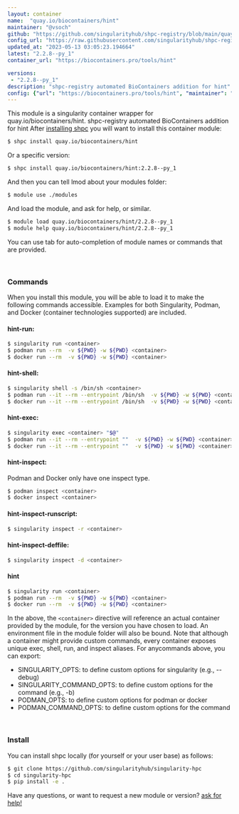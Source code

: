 ```yaml
---
layout: container
name:  "quay.io/biocontainers/hint"
maintainer: "@vsoch"
github: "https://github.com/singularityhub/shpc-registry/blob/main/quay.io/biocontainers/hint/container.yaml"
config_url: "https://raw.githubusercontent.com/singularityhub/shpc-registry/main/quay.io/biocontainers/hint/container.yaml"
updated_at: "2023-05-13 03:05:23.194664"
latest: "2.2.8--py_1"
container_url: "https://biocontainers.pro/tools/hint"

versions:
 - "2.2.8--py_1"
description: "shpc-registry automated BioContainers addition for hint"
config: {"url": "https://biocontainers.pro/tools/hint", "maintainer": "@vsoch", "description": "shpc-registry automated BioContainers addition for hint", "latest": {"2.2.8--py_1": "sha256:89cc11f3d5434b04d497831054434060587bcd421267334e01d8aee4e5d325cf"}, "tags": {"2.2.8--py_1": "sha256:89cc11f3d5434b04d497831054434060587bcd421267334e01d8aee4e5d325cf"}, "docker": "quay.io/biocontainers/hint"}
---
```


This module is a singularity container wrapper for quay.io/biocontainers/hint.
shpc-registry automated BioContainers addition for hint
After [installing shpc](#install) you will want to install this container module:


```bash
$ shpc install quay.io/biocontainers/hint
```

Or a specific version:

```bash
$ shpc install quay.io/biocontainers/hint:2.2.8--py_1
```

And then you can tell lmod about your modules folder:

```bash
$ module use ./modules
```

And load the module, and ask for help, or similar.

```bash
$ module load quay.io/biocontainers/hint/2.2.8--py_1
$ module help quay.io/biocontainers/hint/2.2.8--py_1
```

You can use tab for auto-completion of module names or commands that are provided.

<br>

### Commands

When you install this module, you will be able to load it to make the following commands accessible.
Examples for both Singularity, Podman, and Docker (container technologies supported) are included.

#### hint-run:

```bash
$ singularity run <container>
$ podman run --rm  -v ${PWD} -w ${PWD} <container>
$ docker run --rm  -v ${PWD} -w ${PWD} <container>
```

#### hint-shell:

```bash
$ singularity shell -s /bin/sh <container>
$ podman run --it --rm --entrypoint /bin/sh  -v ${PWD} -w ${PWD} <container>
$ docker run --it --rm --entrypoint /bin/sh  -v ${PWD} -w ${PWD} <container>
```

#### hint-exec:

```bash
$ singularity exec <container> "$@"
$ podman run --it --rm --entrypoint ""  -v ${PWD} -w ${PWD} <container> "$@"
$ docker run --it --rm --entrypoint ""  -v ${PWD} -w ${PWD} <container> "$@"
```

#### hint-inspect:

Podman and Docker only have one inspect type.

```bash
$ podman inspect <container>
$ docker inspect <container>
```

#### hint-inspect-runscript:

```bash
$ singularity inspect -r <container>
```

#### hint-inspect-deffile:

```bash
$ singularity inspect -d <container>
```



#### hint

```bash
$ singularity run <container>
$ podman run --rm  -v ${PWD} -w ${PWD} <container>
$ docker run --rm  -v ${PWD} -w ${PWD} <container>
```


In the above, the `<container>` directive will reference an actual container provided
by the module, for the version you have chosen to load. An environment file in the
module folder will also be bound. Note that although a container
might provide custom commands, every container exposes unique exec, shell, run, and
inspect aliases. For anycommands above, you can export:

 - SINGULARITY_OPTS: to define custom options for singularity (e.g., --debug)
 - SINGULARITY_COMMAND_OPTS: to define custom options for the command (e.g., -b)
 - PODMAN_OPTS: to define custom options for podman or docker
 - PODMAN_COMMAND_OPTS: to define custom options for the command

<br>

### Install

You can install shpc locally (for yourself or your user base) as follows:

```bash
$ git clone https://github.com/singularityhub/singularity-hpc
$ cd singularity-hpc
$ pip install -e .
```

Have any questions, or want to request a new module or version? [ask for help!](https://github.com/singularityhub/singularity-hpc/issues)